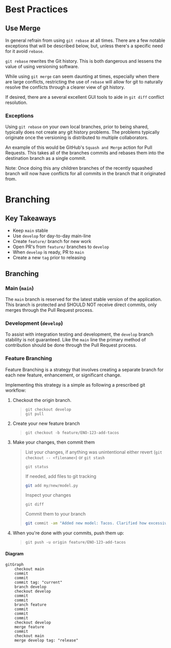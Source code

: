 # Best Practices

## Use Merge

In general refrain from using `git rebase` at all times. There are a few notable exceptions that will be described below, but, unless there's a specific need for it avoid `rebase`.

`git rebase` rewrites the Git history. This is both dangerous and lessens the value of using versioning software. 

While using `git merge` can seem daunting at times, especially when there are large conflicts, restricting the use of `rebase` will allow for git to naturally resolve the conflicts through a clearer view of git history.

If desired, there are a several excellent GUI tools to aide in `git diff` conflict resolution. 

### Exceptions

Using `git rebase` on your own local branches, prior to being shared, typically does not create any git history problems. The problems typically originate once the versioning is distributed to multiple collaborators.

An example of this would be GitHub's `Squash and Merge` action for Pull Requests. This takes all of the branches commits and rebases them into the destination branch as a single commit. 

Note: Once doing this any children branches of the recently squashed branch will now have conflicts for all commits in the branch that it originated from.


# Branching

## Key Takeaways

- Keep `main` stable
- Use `develop` for day-to-day main-line
- Create `feature/` branch for new work
- Open PR's from `feature/` branches to `develop`
- When `develop` is ready, PR to `main`
- Create a new `tag` prior to releasing

## Branching

### Main (`main`)
The `main`  branch is reserved for the latest stable version of the application. This branch is protected and SHOULD NOT receive direct commits, only merges through the Pull Request process.

### Development (`develop`)
To assist with integration testing and development, the `develop` branch stability is not guaranteed. Like the `main` line the primary method of contribution should be done through the Pull Request process.

### Feature Branching

Feature Branching is a strategy that involves creating a separate branch for each new feature, enhancement, or significant change. 

Implementing this strategy is a simple as following a prescribed git workflow:

1. Checkout the origin branch.
	> ```shell
	> git checkout develop
	> git pull
	> ```
2. Create your new feature branch
	> ```shell
	> git checkout -b feature/ENO-123-add-tacos
	> ```
3. Make your changes, then commit them
	> List your changes, if anything was unintentional either revert (`git checkout -- <filename>`) or `git stash`
	> ```shell
	> git status 
	> ```
	> 
	> If needed, add files to git tracking
	> ```sh
	> git add my/new/model.py
	> ```
	> 
	> Inspect your changes
	> ```
	> git diff
	> ```
	> 
	> Commit them to your branch
	> ```sh
	> git commit -am "Added new model: Tacos. Clarified how excessive cheese toppings are detected."
	> ```
4. When you're done with your commits, push them up:
	> ```shell
	> git push -u origin feature/ENO-123-add-tacos
	> ```

#### Diagram 
```mermaid
gitGraph
	checkout main
	commit
	commit
	commit tag: "current"
	branch develop
	checkout develop
	commit
	commit
	branch feature
	commit
	commit
	commit
	checkout develop
	merge feature
	commit
	checkout main
	merge develop tag: "release"
```


